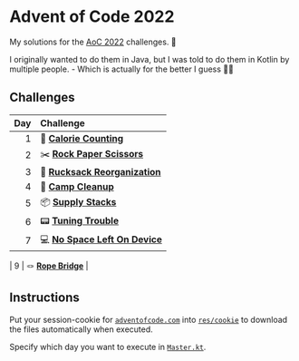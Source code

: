 # Advent of Code 2022

My solutions for the [AoC 2022](https://adventofcode.com/2022) challenges. :christmas_tree:

I originally wanted to do them in Java, but I was told to do them in Kotlin by multiple people. - Which is actually for the better I guess :man_shrugging:

## Challenges
| Day | Challenge                                                                 |
| --: | :------------------------------------------------------------------------ |
|   1 | :potato: **[Calorie Counting](src/december/December1.kt)**                | 
|   2 | :scissors: **[Rock Paper Scissors](src/december/December2.kt)**           |
|   3 | :school_satchel: **[Rucksack Reorganization](src/december/December3.kt)** |
|   4 | :broom: **[Camp Cleanup](src/december/December4.kt)**                     |
|   5 | :package: **[Supply Stacks](src/december/December5.kt)**                  |
|   6 | :pager: **[Tuning Trouble](src/december/December6.kt)**                   |
|   7 | :computer: **[No Space Left On Device](src/december/December7.kt)**       |

|   9 | :knot: **[Rope Bridge](src/december/December9.kt)**                       |

## Instructions

Put your session-cookie for [`adventofcode.com`](https://adventofcode.com/2022) into [`res/cookie`](res/cookie) to download the files automatically when executed.

Specify which day you want to execute in [`Master.kt`](src/Master.kt).
